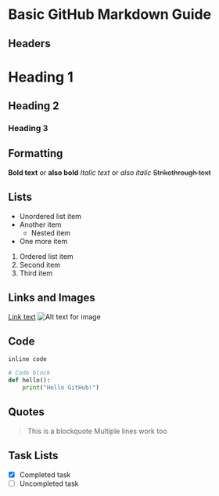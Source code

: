 # Basic GitHub Markdown Guide

## Headers

# Heading 1
## Heading 2
### Heading 3

## Formatting

**Bold text** or __also bold__
*Italic text* or _also italic_
~~Strikethrough text~~

## Lists

* Unordered list item
* Another item
  * Nested item
* One more item

1. Ordered list item
2. Second item
3. Third item

## Links and Images

[Link text](https://github.com)
![Alt text for image](image.jpg)

## Code

`inline code`

```python
# Code block
def hello():
    print("Hello GitHub!")
```

## Quotes

> This is a blockquote
> Multiple lines work too

## Task Lists

- [x] Completed task
- [ ] Uncompleted task
